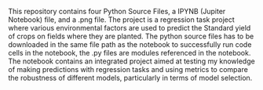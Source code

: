 This repository contains four Python Source Files, a IPYNB (Jupiter Notebook) file, and a .png file. The project is a regression task project where various environmental factors are used to predict the Standard yield of crops on fields where they are planted. The python source files has to be downloaded in the same file path as the notebook to successfully run code cells in the notebook, the .py files are modules referenced in the notebook.  
The notebook contains an integrated project aimed at testing my knowledge of making predictions with regression tasks and using metrics to compare the robustness of different models, particularly in terms of model selection.
